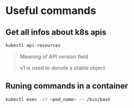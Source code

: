 # Useful commands

## Get all infos about k8s apis

```bash
kubectl api-resources
```

> Meaning of API version field
>
> v1 is used to denote a stable object

## Runing commands in a container

```bash
kubectl exec -it <pod_name> -- /bin/bash
```
